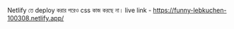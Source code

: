 Netlify তে deploy করার পরেও css কাজ করছে না।
live link - https://funny-lebkuchen-100308.netlify.app/
